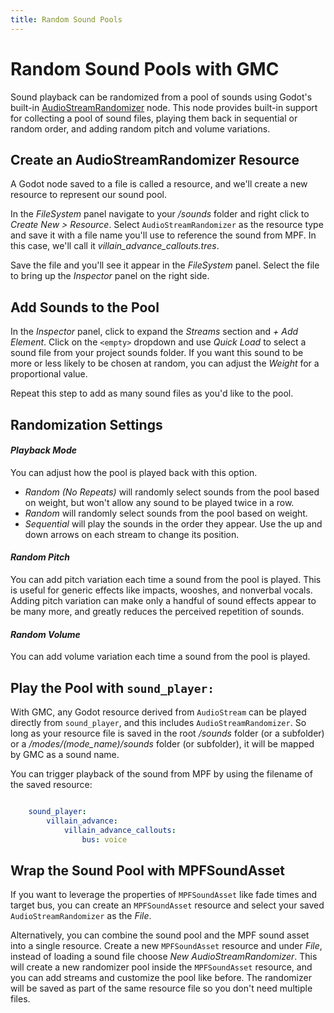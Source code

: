 ```yaml
---
title: Random Sound Pools
---
```


# Random Sound Pools with GMC

Sound playback can be randomized from a pool of sounds using Godot's built-in [AudioStreamRandomizer](https://docs.godotengine.org/en/stable/classes/class_audiostreamrandomizer.html) node. This node provides built-in support for collecting a pool of sound files, playing them back in sequential or random order, and adding random pitch and volume variations.

## Create an AudioStreamRandomizer Resource

A Godot node saved to a file is called a resource, and we'll create a new resource to represent our sound pool.

In the *FileSystem* panel navigate to your */sounds* folder and right click to *Create New > Resource*. Select `AudioStreamRandomizer` as the resource type and save it with a file name you'll use to reference the sound from MPF. In this case, we'll call it *villain_advance_callouts.tres*.

Save the file and you'll see it appear in the *FileSystem* panel. Select the file to bring up the *Inspector* panel on the right side.

## Add Sounds to the Pool

In the *Inspector* panel, click to expand the *Streams* section and *+ Add Element*. Click on the `<empty>` dropdown and use *Quick Load* to select a sound file from your project sounds folder. If you want this sound to be more or less likely to be chosen at random, you can adjust the *Weight* for a proportional value.

Repeat this step to add as many sound files as you'd like to the pool.

## Randomization Settings

#### *Playback Mode*
You can adjust how the pool is played back with this option.

   * *Random (No Repeats)* will randomly select sounds from the pool based on weight, but won't allow any sound to be played twice in a row.
   * *Random* will randomly select sounds from the pool based on weight.
   * *Sequential* will play the sounds in the order they appear. Use the up and down arrows on each stream to change its position.

#### *Random Pitch*
You can add pitch variation each time a sound from the pool is played. This is useful for generic effects like impacts, wooshes, and nonverbal vocals. Adding pitch variation can make only a handful of sound effects appear to be many more, and greatly reduces the perceived repetition of sounds.

#### *Random Volume*
You can add volume variation each time a sound from the pool is played.

## Play the Pool with `sound_player:`

With GMC, any Godot resource derived from `AudioStream` can be played directly from `sound_player`, and this includes `AudioStreamRandomizer`. So long as your resource file is saved in the root */sounds* folder (or a subfolder) or a */modes/(mode_name)/sounds* folder (or subfolder), it will be mapped by GMC as a sound name.

You can trigger playback of the sound from MPF by using the filename of the saved resource:

``` yaml

    sound_player:
        villain_advance:
            villain_advance_callouts:
                bus: voice
```

## Wrap the Sound Pool with MPFSoundAsset

If you want to leverage the properties of `MPFSoundAsset` like fade times and target bus, you can create an `MPFSoundAsset` resource and select your saved `AudioStreamRandomizer` as the *File*.

Alternatively, you can combine the sound pool and the MPF sound asset into a single resource. Create a new `MPFSoundAsset` resource and under *File*, instead of loading a sound file choose *New AudioStreamRandomizer*. This will create a new randomizer pool inside the `MPFSoundAsset` resource, and you can add streams and customize the pool like before. The randomizer will be saved as part of the same resource file so you don't need multiple files.
